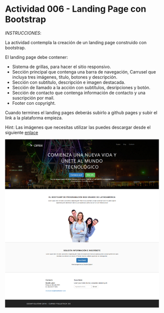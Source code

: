 # Actividad 006 - Landing Page con Bootstrap

*INSTRUCCIONES*:

La actividad contempla la creación de un landing page construido con bootstrap. 

El landing page debe contener:

- Sistema de grillas, para hacer el sitio responsivo.
- Sección principal que contenga una barra de navegación, Carrusel que incluya tres imágenes, título, botones y descripción.
- Sección con subtítulo, descripción e imagen destacada.
- Sección de llamado a la acción con subtítulos, desripciones y botón.
- Sección de contacto que contenga información de contacto y una suscripción por mail.
- Footer con copyright.

Cuando termines el landing pages deberás subirlo a github pages y subir el link a la plataforma empieza. 

Hint: Las imágenes que necesitas utilizar las puedes descargar desde el siguiente [enlace]()

![Layout](img/landing_latam.png "Layout Landing")
